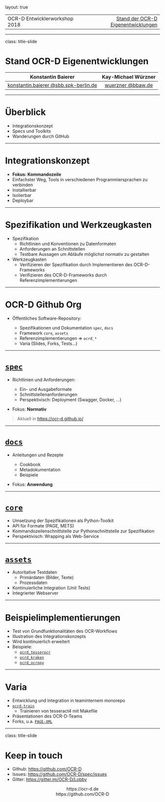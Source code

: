 layout: true
  
<div class="my-header"></div>

<div class="my-footer">
  <table>
    <tr>
      <td>OCR-D Entwicklerworkshop 2018</td>
      <td style="text-align:right"><a href="https://ocr-d.de">Stand der OCR-D Eigenentwicklungen</a></td>
    </tr>
  </table>
</div>

---

class: title-slide

# Stand OCR-D Eigenentwicklungen

| Konstantin Baierer                                                                  | Kay-Michael Würzner                           |
| :-------------------------------------------:                                       | :-------------------------------------------: |
| [konstantin.baierer @sbb.spk-berlin.de](mailto:konstantin.baierer@sbb.spk-berlin.de) | [wuerzner @bbaw.de](mailto:wuerzner@bbaw.de)   |

---

# Überblick

  - Integrationskonzept
  - Specs und Toolkits
  - Wanderungen durch GitHub

---

# Integrationskonzept

  * **Fokus: Kommandozeile**
  * Einfachster Weg, Tools in verschiedenen Programmiersprachen zu verbinden
  * Installierbar
  * Isolierbar
  * Deploybar

---

# Spezifikation und Werkzeugkasten

  * Spezifikation
    * Richtlinien und Konventionen zu Datenformaten
    * Anforderungen an Schnittstellen
    * Testbare Aussagen um Abläufe möglichst normativ zu gestalten
  * Werkzeugkasten
    * Verifizieren der Spezifikation durch Implementieren des OCR-D-Frameworks
    * Verifizieren des OCR-D-Frameworks durch Referenzimplementierungen

---

# OCR-D Github Org

* Öffentliches Software-Repository:

  * Spezifikationen und Dokumentation `spec`, `docs`
  * Framework `core`, `assets`
  * Referenzimplementierungen => `ocrd_*`
  * Varia (Slides, Forks, Tests...)

---

# [`spec`](https://github.com/OCR-D/spec)

* Richtlinien und Anforderungen:

  * Ein- und Ausgabeformate
  * Schnittstellenanforderungen
  * Perspektivisch: Deployment (Swagger, Docker, ...)

* Fokus: **Normativ**

> Aktuell in https://ocr-d.github.io/

---

# [`docs`](https://github.com/OCR-D/docs)

* Anleitungen und Rezepte

  * Cookbook
  * Metadokumentation
  * Beispiele

* Fokus: **Anwendung**

---
 
# [`core`](https://github.com/OCR-D/core)

  * Umsetzung der Spezifikationen als Python-Toolkit
  * API für Formate (PAGE, METS)
  * Kommandozeilenschnittstelle zur Pythonschnittstelle zur Spezifikation
  * Perspektivisch: Wrapping als Web-Service

---

# [`assets`](https://github.com/OCR-D/assets)

  * Autoritative Testdaten
    * Primärdaten (Bilder, Texte)
    * Prozessdaten
  * Kontinuierliche Integration (Unit Tests)
  * Integrierter Webserver

---

# Beispielimplementierungen

  * Test von Grundfunktionalitäten des OCR-Workflows
  * Illustration des Integrationskonzepts
  * Wird kontinuierlich erweitert
  * Beispiele:
    * [`ocrd_tesserocr`](https://github.com/OCR-D/ocrd_tesserocr)
    * [`ocrd_kraken`](https://github.com/OCR-D/ocrd_kraken)
    * [`ocrd_ocropy`](https://github.com/OCR-D/ocrd_ocropy)

---

# Varia

  * Entwicklung und Integration in teaminternem monorepo
  * [`ocrd-train`](https://github.com/OCR-D/ocrd-train)
    * Trainieren von tesseract4 mit Makefile
  * Präsentationen des OCR-D-Teams
  * Forks, u.a. [`PAGE-XML`](https://github.com/OCR-D/PAGE-XML)

---

class: title-slide

# Keep in touch

  * Github: https://github.com/OCR-D
  * Issues: https://github.com/OCR-D/spec/issues
  * Gitter: https://gitter.im/OCR-D/Lobby

<center>
https://ocr-d.de
</center>

<center>
https://github.com/OCR-D
</center>
